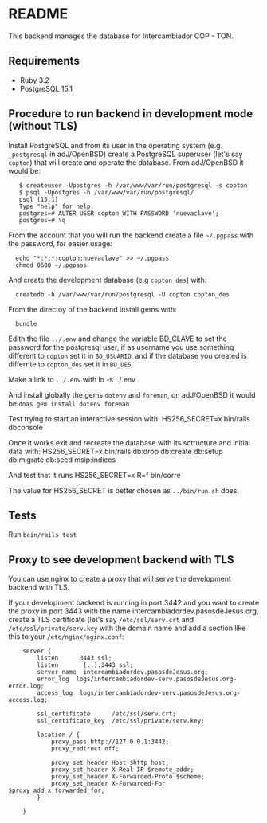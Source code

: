 # README

This backend manages the database for Intercambiador COP - TON.

## Requirements

* Ruby 3.2
* PostgreSQL 15.1

## Procedure to run backend in development mode (without TLS)

Install PostgreSQL and from its user in the operating system 
(e.g. `_postgresql` in adJ/OpenBSD) create a PostgreSQL superuser 
(let's say `copton`) that will create and operate the database.
From adJ/OpenBSD it would be:

       $ createuser -Upostgres -h /var/www/var/run/postgresql -s copton
       $ psql -Upostgres -h /var/www/var/run/postgresql/
       psql (15.1)
       Type "help" for help.
       postgres=# ALTER USER copton WITH PASSWORD 'nuevaclave';
       postgres=# \q


From the account that you will run the backend create a file `~/.pgpass` with
the password, for easier usage:

      echo "*:*:*:copton:nuevaclave" >> ~/.pgpass
      chmod 0600 ~/.pgpass

And create the development database (e.g `copton_des`) with:

      createdb -h /var/www/var/run/postgresql -U copton copton_des

From the directoy of the backend install gems with:

      bundle

Edith the file `../.env` and change the variable BD_CLAVE to set the
password for the postgresql user, if as username you use something 
different to `copton` set it in `BD_USUARIO`, and if the database you
created is differnte to `copton_des` set it in `BD_DES`.

Make a link to `../.env` with
      ln -s ../.env .

And install globally the gems `dotenv` and  `foreman`, on adJ/OpenBSD it 
would be `doas gem install dotenv foreman`

Test trying to start an interactive session with:
        HS256_SECRET=x bin/rails dbconsole

Once it works exit and recreate the database with its sctructure and
initial data with:
        HS256_SECRET=x bin/rails db:drop db:create db:setup db:migrate db:seed msip:indices

And test that it runs
        HS256_SECRET=x R=f bin/corre 

The value for HS256_SECRET is better chosen as `../bin/run.sh`  does.


## Tests

Run  `bein/rails test`


## Proxy to see development backend with TLS

You can use nginx to create a proxy that will serve the development backend 
with TLS.

If your development backend is running in port 3442 and you want to 
create the proxy in port 3443 with the name intercambiadordev.pasosdeJesus.org,
create a TLS certificate (let's say `/etc/ssl/serv.crt` and
`/etc/ssl/private/serv.key` with the domain name and add a section like this 
to your `/etc/nginx/nginx.conf`:
```
    server {
        listen      3443 ssl;
        listen       [::]:3443 ssl;
        server_name  intercambiadordev.pasosdeJesus.org;
        error_log  logs/intercambiadordev-serv.pasosdeJesus.org-error.log;
        access_log  logs/intercambiadordev-serv.pasosdeJesus.org-access.log;

        ssl_certificate      /etc/ssl/serv.crt;
        ssl_certificate_key  /etc/ssl/private/serv.key;

        location / {
            proxy_pass http://127.0.0.1:3442;
            proxy_redirect off;

            proxy_set_header Host $http_host;
            proxy_set_header X-Real-IP $remote_addr;
            proxy_set_header X-Forwarded-Proto $scheme;
            proxy_set_header X-Forwarded-For $proxy_add_x_forwarded_for;
        }

    }
```

